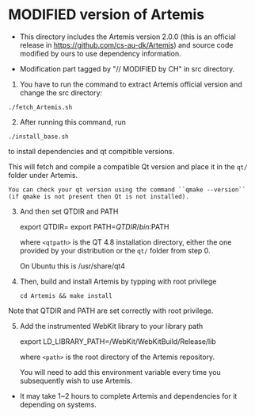 MODIFIED version of Artemis
=========================
* This directory includes the Artemis version 2.0.0 (this is an official release in https://github.com/cs-au-dk/Artemis) and source code modified by ours to use dependency information.

* Modification part tagged by "// MODIFIED by CH" in src directory.

1. You have to run the command to extract Artemis official version and change the src directory:

  ``./fetch_Artemis.sh``

2. After running this command, run 

  ``./install_base.sh``
  
  to install dependencies and qt compitible versions.

  This will fetch and compile a compatible Qt version and place it in the ``qt/`` folder under Artemis.

    You can check your qt version using the command ``qmake --version``
    (if qmake is not present then Qt is not installed).

3. And then set QTDIR and PATH

      export QTDIR=<qtpath>
      export PATH=$QTDIR/bin:$PATH

    where `<qtpath>` is the QT 4.8 installation directory, either
    the one provided by your distribution or the ``qt/`` folder 
    from step 0.

    On Ubuntu this is /usr/share/qt4

4. Then, build and install Artemis by typping with root privilege

    ``cd Artemis && make install``

  Note that QTDIR and PATH are set correctly with root privilege.

5. Add the instrumented WebKit library to your library path

      export LD_LIBRARY_PATH=<path>/WebKit/WebKitBuild/Release/lib  

    where `<path>` is the root directory of the Artemis repository.

    You will need to add this environment variable every time you
    subsequently wish to use Artemis.

* It may take 1~2 hours to complete Artemis and dependencies for it depending on systems.

